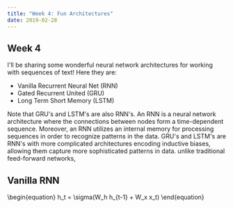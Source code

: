 ```yaml
---
title: "Week 4: Fun Architectures"
date: 2019-02-28
---
```

## Week 4
 
I'll be sharing some wonderful neural network architectures for working with sequences of text! Here they are:
<ul>
    <li> Vanilla Recurrent Neural Net (RNN) </li>
    <li> Gated Recurrent United (GRU) </li>
    <li> Long Term Short Memory (LSTM)</li>
</ul>
Note that GRU's and LSTM's are also RNN's. An RNN is a neural network architecture where the connections between
nodes form a time-dependent sequence. Moreover, an RNN utilizes an internal memory for processing sequences in order
to recognize patterns in the data. GRU's and LSTM's are RNN's with more complicated architectures encoding inductive 
biases, allowing them capture more sophisticated patterns in data. 
 unlike
traditional feed-forward networks, 
<h2> Vanilla RNN </h2> 
\begin{equation}
h_t = \sigma(W_h h_{t-1} + W_x x_t)
\end{equation}





